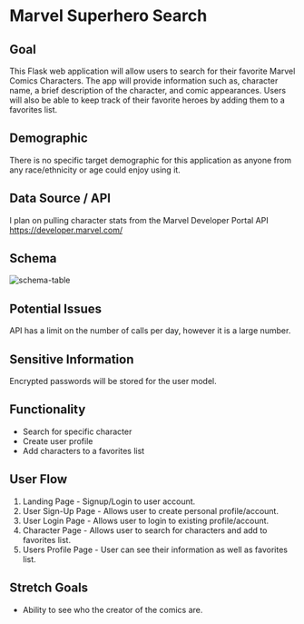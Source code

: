 # Marvel Superhero Search

## Goal

This Flask web application will allow users to search for their favorite Marvel Comics Characters. The app will provide information such as, character name, a brief description of the character, and comic appearances. Users will also be able to keep track of their favorite heroes by adding them to a favorites list.

## Demographic

There is no specific target demographic for this application as anyone from any race/ethnicity or age could enjoy using it.

## Data Source / API

I plan on pulling character stats from the Marvel Developer Portal API https://developer.marvel.com/

## Schema

![schema-table](images/schema-table.png)


## Potential Issues

API has a limit on the number of calls per day, however it is a large number. 

## Sensitive Information

Encrypted passwords will be stored for the user model.

## Functionality

* Search for specific character
* Create user profile
* Add characters to a favorites list

## User Flow

1. Landing Page - Signup/Login to user account. 
2. User Sign-Up Page - Allows user to create personal profile/account.
3. User Login Page - Allows user to login to existing profile/account.
4. Character Page - Allows user to search for characters and add to favorites list.
5. Users Profile Page - User can see their information as well as favorites list.

## Stretch Goals

* Ability to see who the creator of the comics are. 